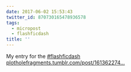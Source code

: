 ```yaml
---
date: 2017-06-02 15:53:43
twitter_id: 870730165478936578
tags:
  - micropost
  - flashficdash
title: ''
---
```


My entry for the [#flashficdash](https://twitter.com/hashtag/flashficdash) [plotholefragments.tumblr.com/post/161362274…](http://plotholefragments.tumblr.com/post/161362274361/strange)
